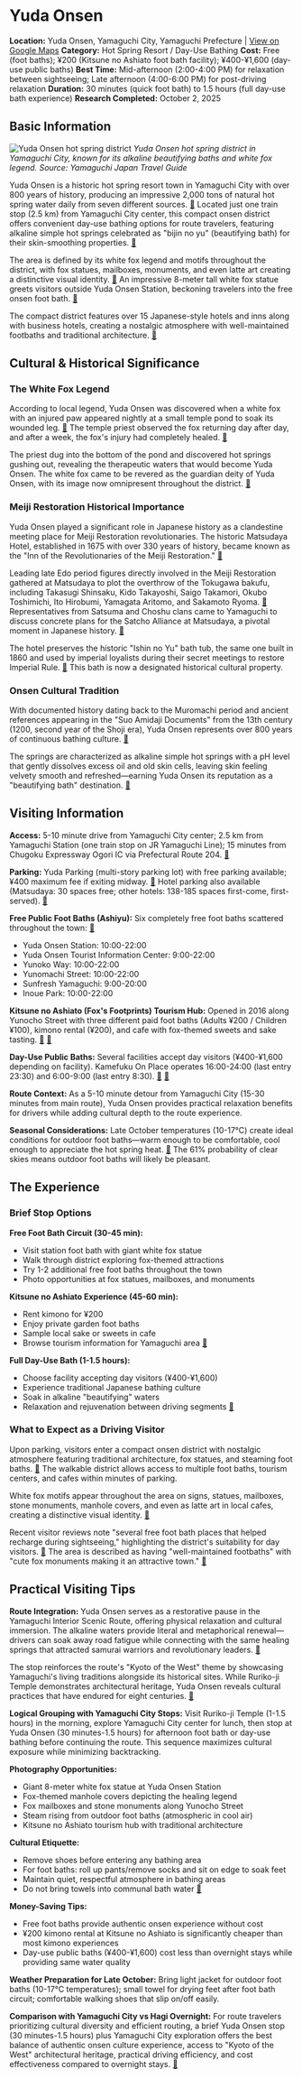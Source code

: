 # Yuda Onsen

**Location:** Yuda Onsen, Yamaguchi City, Yamaguchi Prefecture | [View on Google Maps](https://maps.google.com/maps?q=34.164845,131.45695)
**Category:** Hot Spring Resort / Day-Use Bathing
**Cost:** Free (foot baths); ¥200 (Kitsune no Ashiato foot bath facility); ¥400-¥1,600 (day-use public baths)
**Best Time:** Mid-afternoon (2:00-4:00 PM) for relaxation between sightseeing; Late afternoon (4:00-6:00 PM) for post-driving relaxation
**Duration:** 30 minutes (quick foot bath) to 1.5 hours (full day-use bath experience)
**Research Completed:** October 2, 2025

## Basic Information

![Yuda Onsen hot spring district](https://www.visit-jy.com/media/cache/original/tourism_information/spot_images/35203aa0000003811_1.jpg)
*Yuda Onsen hot spring district in Yamaguchi City, known for its alkaline beautifying baths and white fox legend. Source: Yamaguchi Japan Travel Guide*

Yuda Onsen is a historic hot spring resort town in Yamaguchi City with over 800 years of history, producing an impressive 2,000 tons of natural hot spring water daily from seven different sources. [🔗](https://www.visit-jy.com/en/spots/12262) Located just one train stop (2.5 km) from Yamaguchi City center, this compact onsen district offers convenient day-use bathing options for route travelers, featuring alkaline simple hot springs celebrated as "bijin no yu" (beautifying bath) for their skin-smoothing properties. [🔗](https://www.ana.co.jp/en/us/japan-travel-planner/yamaguchi/0000011.html)

The area is defined by its white fox legend and motifs throughout the district, with fox statues, mailboxes, monuments, and even latte art creating a distinctive visual identity. [🔗](https://travel.gaijinpot.com/yuda-onsen/) An impressive 8-meter tall white fox statue greets visitors outside Yuda Onsen Station, beckoning travelers into the free onsen foot bath. [🔗](https://matcha-jp.com/en/17334)

The compact district features over 15 Japanese-style hotels and inns along with business hotels, creating a nostalgic atmosphere with well-maintained footbaths and traditional architecture. [🔗](https://www.tripadvisor.com/Attraction_Review-g298142-d1425512-Reviews-Yuda_Onsen-Yamaguchi_Yamaguchi_Prefecture_Chugoku.html)

## Cultural & Historical Significance

### The White Fox Legend

According to local legend, Yuda Onsen was discovered when a white fox with an injured paw appeared nightly at a small temple pond to soak its wounded leg. [🔗](https://www.ana.co.jp/en/us/japan-travel-planner/yamaguchi/0000011.html) The temple priest observed the fox returning day after day, and after a week, the fox's injury had completely healed. [🔗](https://www.setouchi.travel/en/see-and-do/spot/0069/)

The priest dug into the bottom of the pond and discovered hot springs gushing out, revealing the therapeutic waters that would become Yuda Onsen. The white fox came to be revered as the guardian deity of Yuda Onsen, with its image now omnipresent throughout the district. [🔗](https://www.gltjp.com/en/directory/item/16789/)

### Meiji Restoration Historical Importance

Yuda Onsen played a significant role in Japanese history as a clandestine meeting place for Meiji Restoration revolutionaries. The historic Matsudaya Hotel, established in 1675 with over 330 years of history, became known as the "Inn of the Revolutionaries of the Meiji Restoration." [🔗](https://www.matsudayahotel.co.jp/en/)

Leading late Edo period figures directly involved in the Meiji Restoration gathered at Matsudaya to plot the overthrow of the Tokugawa bakufu, including Takasugi Shinsaku, Kido Takayoshi, Saigo Takamori, Okubo Toshimichi, Ito Hirobumi, Yamagata Aritomo, and Sakamoto Ryoma. [🔗](https://www.gltjp.com/en/directory/item/12534/) Representatives from Satsuma and Choshu clans came to Yamaguchi to discuss concrete plans for the Satcho Alliance at Matsudaya, a pivotal moment in Japanese history. [🔗](https://trip101.com/article/journey-to-find-yourself-from-matsudaya-hotel-and-yudaonsen-a-favorite-of-patriots-at-the-end-of-the-shogunate)

The hotel preserves the historic "Ishin no Yu" bath tub, the same one built in 1860 and used by imperial loyalists during their secret meetings to restore Imperial Rule. [🔗](https://www.matsudayahotel.co.jp/en/) This bath is now a designated historical cultural property.

### Onsen Cultural Tradition

With documented history dating back to the Muromachi period and ancient references appearing in the "Suo Amidaji Documents" from the 13th century (1200, second year of the Shoji era), Yuda Onsen represents over 800 years of continuous bathing culture. [🔗](https://www.gltjp.com/en/directory/item/16789/)

The springs are characterized as alkaline simple hot springs with a pH level that gently dissolves excess oil and old skin cells, leaving skin feeling velvety smooth and refreshed—earning Yuda Onsen its reputation as a "beautifying bath" destination. [🔗](https://yamaguchi-city.jp/w/en/hot_spring/page001.html)

## Visiting Information

**Access:** 5-10 minute drive from Yamaguchi City center; 2.5 km from Yamaguchi Station (one train stop on JR Yamaguchi Line); 15 minutes from Chugoku Expressway Ogori IC via Prefectural Route 204. [🔗](https://www.visit-jy.com/en/spots/12262/)

**Parking:** Yuda Parking (multi-story parking lot) with free parking available; ¥400 maximum fee if exiting midway. [🔗](https://www.ikyu.com/en-us/00082472/) Hotel parking also available (Matsudaya: 30 spaces free; other hotels: 138-185 spaces first-come, first-served). [🔗](https://www.matsudayahotel.co.jp/en/)

**Free Public Foot Baths (Ashiyu):** Six completely free foot baths scattered throughout the town: [🔗](https://yamaguchi-city.jp/w/en/hot_spring/page001.html)
- Yuda Onsen Station: 10:00-22:00
- Yuda Onsen Tourist Information Center: 9:00-22:00
- Yunoko Way: 10:00-22:00
- Yunomachi Street: 10:00-22:00
- Sunfresh Yamaguchi: 9:00-20:00
- Inoue Park: 10:00-22:00

**Kitsune no Ashiato (Fox's Footprints) Tourism Hub:** Opened in 2016 along Yunocho Street with three different paid foot baths (Adults ¥200 / Children ¥100), kimono rental (¥200), and cafe with fox-themed sweets and sake tasting. [🔗](https://www.gltjp.com/en/directory/item/15093/) [🔗](https://www.setouchi.travel/en/see-and-do/spot/0069/)

**Day-Use Public Baths:** Several facilities accept day visitors (¥400-¥1,600 depending on facility). Kamefuku On Place operates 16:00-24:00 (last entry 23:30) and 6:00-9:00 (last entry 8:30). [🔗](https://travel.gaijinpot.com/yuda-onsen/) [🔗](https://www.tripadvisor.com/Attraction_Review-g298142-d1425512-Reviews-Yuda_Onsen-Yamaguchi_Yamaguchi_Prefecture_Chugoku.html)

**Route Context:** As a 5-10 minute detour from Yamaguchi City (15-30 minutes from main route), Yuda Onsen provides practical relaxation benefits for drivers while adding cultural depth to the route experience.

**Seasonal Considerations:** Late October temperatures (10-17°C) create ideal conditions for outdoor foot baths—warm enough to be comfortable, cool enough to appreciate the hot spring heat. [🔗](https://livejapan.com/en/article-a0005484/) The 61% probability of clear skies means outdoor foot baths will likely be pleasant.

## The Experience

### Brief Stop Options

**Free Foot Bath Circuit (30-45 min):**
- Visit station foot bath with giant white fox statue
- Walk through district exploring fox-themed attractions
- Try 1-2 additional free foot baths throughout the town
- Photo opportunities at fox statues, mailboxes, and monuments

**Kitsune no Ashiato Experience (45-60 min):**
- Rent kimono for ¥200
- Enjoy private garden foot baths
- Sample local sake or sweets in cafe
- Browse tourism information for Yamaguchi area
[🔗](https://www.setouchi.travel/en/see-and-do/spot/0069/)

**Full Day-Use Bath (1-1.5 hours):**
- Choose facility accepting day visitors (¥400-¥1,600)
- Experience traditional Japanese bathing culture
- Soak in alkaline "beautifying" waters
- Relaxation and rejuvenation between driving segments
[🔗](https://travel.gaijinpot.com/yuda-onsen/)

### What to Expect as a Driving Visitor

Upon parking, visitors enter a compact onsen district with nostalgic atmosphere featuring traditional architecture, fox statues, and steaming foot baths. [🔗](https://www.tripadvisor.com/Attraction_Review-g298142-d1425512-Reviews-Yuda_Onsen-Yamaguchi_Yamaguchi_Prefecture_Chugoku.html) The walkable district allows access to multiple foot baths, tourism centers, and cafes within minutes of parking.

White fox motifs appear throughout the area on signs, statues, mailboxes, stone monuments, manhole covers, and even as latte art in local cafes, creating a distinctive visual identity. [🔗](https://travel.gaijinpot.com/yuda-onsen/)

Recent visitor reviews note "several free foot bath places that helped recharge during sightseeing," highlighting the district's suitability for day visitors. [🔗](https://www.tripadvisor.com/Attraction_Review-g298142-d1425512-Reviews-Yuda_Onsen-Yamaguchi_Yamaguchi_Prefecture_Chugoku.html) The area is described as having "well-maintained footbaths" with "cute fox monuments making it an attractive town." [🔗](https://www.tripadvisor.com/Attraction_Review-g298142-d1425512-Reviews-Yuda_Onsen-Yamaguchi_Yamaguchi_Prefecture_Chugoku.html)

## Practical Visiting Tips

**Route Integration:** Yuda Onsen serves as a restorative pause in the Yamaguchi Interior Scenic Route, offering physical relaxation and cultural immersion. The alkaline waters provide literal and metaphorical renewal—drivers can soak away road fatigue while connecting with the same healing springs that attracted samurai warriors and revolutionary leaders. [🔗](https://www.matsudayahotel.co.jp/en/)

The stop reinforces the route's "Kyoto of the West" theme by showcasing Yamaguchi's living traditions alongside its historical sites. While Ruriko-ji Temple demonstrates architectural heritage, Yuda Onsen reveals cultural practices that have endured for eight centuries. [🔗](https://yamaguchi-city.jp/w/en/hot_spring/page001.html)

**Logical Grouping with Yamaguchi City Stops:** Visit Ruriko-ji Temple (1-1.5 hours) in the morning, explore Yamaguchi City center for lunch, then stop at Yuda Onsen (30 minutes-1.5 hours) for afternoon foot bath or day-use bathing before continuing the route. This sequence maximizes cultural exposure while minimizing backtracking.

**Photography Opportunities:**
- Giant 8-meter white fox statue at Yuda Onsen Station
- Fox-themed manhole covers depicting the healing legend
- Fox mailboxes and stone monuments along Yunocho Street
- Steam rising from outdoor foot baths (atmospheric in cool air)
- Kitsune no Ashiato tourism hub with traditional architecture

**Cultural Etiquette:**
- Remove shoes before entering any bathing area
- For foot baths: roll up pants/remove socks and sit on edge to soak feet
- Maintain quiet, respectful atmosphere in bathing areas
- Do not bring towels into communal bath water
[🔗](https://www.japan.travel/en/my/story/onsen-in-japan-etiquette-guide/)

**Money-Saving Tips:**
- Free foot baths provide authentic onsen experience without cost
- ¥200 kimono rental at Kitsune no Ashiato is significantly cheaper than most kimono experiences
- Day-use public baths (¥400-¥1,600) cost less than overnight stays while providing same water quality

**Weather Preparation for Late October:** Bring light jacket for outdoor foot baths (10-17°C temperatures); small towel for drying feet after foot bath circuit; comfortable walking shoes that slip on/off easily.

**Comparison with Yamaguchi City vs Hagi Overnight:** For route travelers prioritizing cultural diversity and efficient routing, a brief Yuda Onsen stop (30 minutes-1.5 hours) plus Yamaguchi City exploration offers the best balance of authentic onsen culture experience, access to "Kyoto of the West" architectural heritage, practical driving efficiency, and cost effectiveness compared to overnight stays. [🔗](https://www.tripadvisor.com/Attraction_Review-g298142-d1425512-Reviews-Yuda_Onsen-Yamaguchi_Yamaguchi_Prefecture_Chugoku.html)
